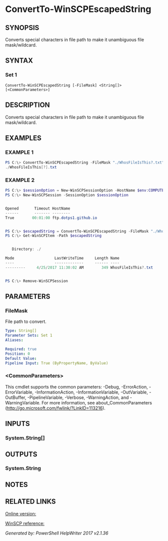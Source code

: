﻿# ConvertTo-WinSCPEscapedString

## SYNOPSIS
Converts special characters in file path to make it unambiguous file mask/wildcard.

## SYNTAX

### Set 1
```
ConvertTo-WinSCPEscapedString [-FileMask] <String[]> [<CommonParameters>]
```

## DESCRIPTION
Converts special characters in file path to make it unambiguous file mask/wildcard.

## EXAMPLES

### EXAMPLE 1

```powershell
PS C:\> ConvertTo-WinSCPEscapedString -FileMask "./WhosFileIsThis?.txt"
./WhosFileIsThis[?].txt
```

### EXAMPLE 2

```powershell
PS C:\> $sessionOption = New-WinSCPSessionOption -HostName $env:COMPUTERNAME -Protocol Ftp
PS C:\> New-WinSCPSession -SessionOption $sessionOption


Opened       Timeout HostName
------       ------- --------
True        00:01:00 ftp.dotps1.github.io


PS C:\> $escapedString = ConvertTo-WinSCPEscapedString -FileMask "./WhosFileIsThis?.txt"
PS C:\> Get-WinSCPItem -Path $escapedString


   Directory: ./

Mode                  LastWriteTime     Length Name
----                  -------------     ------ ----
---------     4/25/2017 11:30:02 AM        349 WhosFileIsThis?.txt


PS C:\> Remove-WinSCPSession
```

## PARAMETERS

### FileMask
File path to convert.

```yaml
Type: String[]
Parameter Sets: Set 1
Aliases: 

Required: true
Position: 0
Default Value: 
Pipeline Input: True (ByPropertyName, ByValue)
```

### \<CommonParameters\>
This cmdlet supports the common parameters: -Debug, -ErrorAction, -ErrorVariable, -InformationAction, -InformationVariable, -OutVariable, -OutBuffer, -PipelineVariable, -Verbose, -WarningAction, and -WarningVariable. For more information, see about_CommonParameters (http://go.microsoft.com/fwlink/?LinkID=113216).

## INPUTS

### System.String[]


## OUTPUTS

### System.String


## NOTES

## RELATED LINKS

[Online version:](https://dotps1.github.io/WinSCP/ConvertTo-WinSCPEscapedString.html)

[WinSCP reference:](https://winscp.net/eng/docs/library_session_escapefilemask)


*Generated by: PowerShell HelpWriter 2017 v2.1.36*
